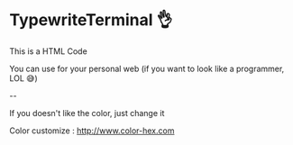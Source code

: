# TypewriteTerminal :ok_hand:

This is a HTML Code

You can use for your personal web (if you want to look like a programmer, LOL :sweat_smile:)

--

If you doesn't like the color, just change it

Color customize : http://www.color-hex.com
